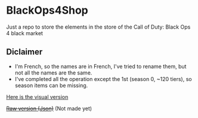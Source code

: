 # BlackOps4Shop

Just a repo to store the elements in the store of the Call of Duty: Black Ops 4 black market

## Diclaimer

- I'm French, so the names are in French, I've tried to rename them, but not all the names are the same.
- I've completed all the operation except the 1st (season 0, ~120 tiers), so season items can be missing.

[Here is the visual version](ITEMS.md)

~~[Raw version (Json)](raw/items.json)~~ (Not made yet)
